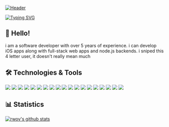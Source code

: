 [![Header](https://avatars.githubusercontent.com/u/63427881?v=4)](https://github.com/rwov)

[![Typing SVG](https://readme-typing-svg.demolab.com?font=Fira+Code&size=25&duration=2500&pause=1000&color=09F71E&width=435&lines=software+developer;i+make+ios+apps+and+web+apps;5%2B+years+of+experience)](https://git.io/typing-svg)

## 👋 Hello! 
i am a software developer with over 5 years of experience. i can develop iOS apps along with full-stack web apps and node.js backends.
i sniped this 4 letter user, it doesn't really mean much

## 🛠️ Technologies & Tools
![](https://img.shields.io/badge/Code-JavaScript-informational?style=for-the-badge&color=informational&logo=javascript)
![](https://img.shields.io/badge/Code-React-informational?style=for-the-badge&color=informational&logo=react)
![](https://img.shields.io/badge/Code-Next.js-informational?style=for-the-badge&color=informational&logo=nextdotjs)
![](https://img.shields.io/badge/Code-Swift-informational?style=for-the-badge&logo=swift&logoColor=f05138)
![](https://img.shields.io/badge/Code-Lua-informational?style=for-the-badge&color=informational&logo=lua)
![](https://img.shields.io/badge/Code-TypeScript-informational?style=for-the-badge&color=informationa&logo=typescript)
![](https://img.shields.io/badge/Code-EcmaScript-informational?style=for-the-badge&color=informational)
![](https://img.shields.io/badge/Code-HTML5-informational?style=for-the-badge&color=informational&logo=html5)
![](https://img.shields.io/badge/Code-CSS3-informational?style=for-the-badge&color=informational&logo=css3)
![](https://img.shields.io/badge/Code-Node-informational?style=for-the-badge&color=informational&logo=node.js)
![](https://img.shields.io/badge/Tool-TailwindCSS-informational?style=for-the-badge&color=warning&logo=tailwindcss)
![](https://img.shields.io/badge/Tool-Webpack-informational?style=for-the-badge&color=warning&logo=webpack)
![](https://img.shields.io/badge/Tool-shadcn/ui-informational?style=for-the-badge&color=warning&logo=shadcnui)
![](https://img.shields.io/badge/Tool-VisualStudioCode-informational?style=for-the-badge&color=warning&logo=visualstudiocode)
![](https://img.shields.io/badge/Tool-Stripe-informational?style=for-the-badge&color=warning&logo=stripe)
![](https://img.shields.io/badge/Tool-NPM-informational?style=for-the-badge&color=warning&logo=npm)
![](https://img.shields.io/badge/Tool-Discord-informational?style=for-the-badge&color=warning&logo=discord)
![](https://img.shields.io/badge/Tool-RobloxEngine-informational?style=for-the-badge&color=warning&logo=robloxstudio)
![](https://img.shields.io/badge/Tool-Xcode-informational?style=for-the-badge&logo=xcode&logoColor=147EFB)

## 📊 Statistics
[![rwov's github stats](https://github-readme-stats.vercel.app/api?username=rwov&theme=dark&count_private=true)](https://github.com/anuraghazra/github-readme-stats)

<!--
**xAstralMars/xAstralMars** is a ✨ _special_ ✨ repository because its `README.md` (this file) appears on your GitHub profile.

Here are some ideas to get you started:

- 🔭 I’m currently working on ...
- 🌱 I’m currently learning ...
- 👯 I’m looking to collaborate on ...
- 🤔 I’m looking for help with ...
- 💬 Ask me about ...
- 📫 How to reach me: ...
- 😄 Pronouns: ...
- ⚡ Fun fact: ...
-->
